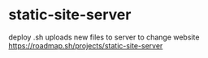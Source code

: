 # static-site-server
deploy .sh uploads new files to server to change website
https://roadmap.sh/projects/static-site-server
